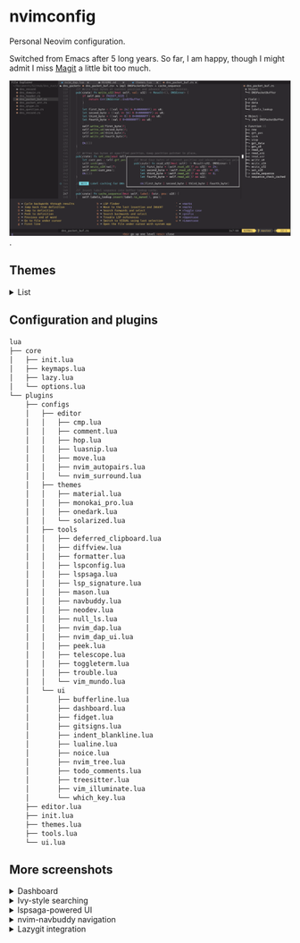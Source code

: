 # nvimconfig

Personal Neovim configuration.

Switched from Emacs after 5 long years. So far, I am happy, though I might admit
I miss [Magit](https://magit.vc/) a little bit too much.

<div style="text-align:center">
    <img src="./screenshots/nvim0.png" />
</div>.

## Themes

<details>
    <summary>List</summary>

- Catppuccin
- Material
- One Dark
- Monokai Pro
- Dracula
- Kanagawa
- Gruvbox Material
- VSCode (Dark+ and Light+)
- Melange
- Nord
- Nightfly
- Moonfly
- Tokyonight
- Oxacarbon
- GitHub Nvim Theme
- Nightfox
- Rosé Pine
- Bluloco
- Solarized
</details>

## Configuration and plugins

```
lua
├── core
│   ├── init.lua
│   ├── keymaps.lua
│   ├── lazy.lua
│   └── options.lua
└── plugins
    ├── configs
    │   ├── editor
    │   │   ├── cmp.lua
    │   │   ├── comment.lua
    │   │   ├── hop.lua
    │   │   ├── luasnip.lua
    │   │   ├── move.lua
    │   │   ├── nvim_autopairs.lua
    │   │   └── nvim_surround.lua
    │   ├── themes
    │   │   ├── material.lua
    │   │   ├── monokai_pro.lua
    │   │   ├── onedark.lua
    │   │   └── solarized.lua
    │   ├── tools
    │   │   ├── deferred_clipboard.lua
    │   │   ├── diffview.lua
    │   │   ├── formatter.lua
    │   │   ├── lspconfig.lua
    │   │   ├── lspsaga.lua
    │   │   ├── lsp_signature.lua
    │   │   ├── mason.lua
    │   │   ├── navbuddy.lua
    │   │   ├── neodev.lua
    │   │   ├── null_ls.lua
    │   │   ├── nvim_dap.lua
    │   │   ├── nvim_dap_ui.lua
    │   │   ├── peek.lua
    │   │   ├── telescope.lua
    │   │   ├── toggleterm.lua
    │   │   ├── trouble.lua
    │   │   └── vim_mundo.lua
    │   └── ui
    │       ├── bufferline.lua
    │       ├── dashboard.lua
    │       ├── fidget.lua
    │       ├── gitsigns.lua
    │       ├── indent_blankline.lua
    │       ├── lualine.lua
    │       ├── noice.lua
    │       ├── nvim_tree.lua
    │       ├── todo_comments.lua
    │       ├── treesitter.lua
    │       ├── vim_illuminate.lua
    │       └── which_key.lua
    ├── editor.lua
    ├── init.lua
    ├── themes.lua
    ├── tools.lua
    └── ui.lua
```

## More screenshots

<details>
    <summary>Dashboard</summary>
    <div style="text-align:center">
        <img src="./screenshots/nvim_dash.png" />
    </div>
</details>

<details>
    <summary>Ivy-style searching</summary>
    <div style="text-align:center">
        <img src="./screenshots/nvim1.png" />
    </div>
</details>

<details>
    <summary>lspsaga-powered UI</summary>
    <div style="text-align:center">
        <img src="./screenshots/nvim2.png" />
    </div>
</details>

<details>
    <summary>nvim-navbuddy navigation</summary>
    <div style="text-align:center">
        <img src="./screenshots/nvim3.png" />
    </div>
</details>

<details>
    <summary>Lazygit integration</summary>
    <div style="text-align:center">
        <img src="./screenshots/nvim4.png" />
    </div>
</details>
